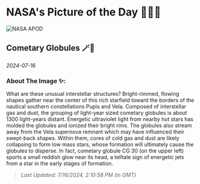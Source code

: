 
# NASA's Picture of the Day 🧑‍🚀💫

  ![NASA APOD](https://apod.nasa.gov/apod/image/2407/CometaryGlobs_Pugh_4692.jpg)
  
  ## Cometary Globules 🪄🌌
  
  _2024-07-16_
  
  ### About The Image ✨: 
  
  What are these unusual interstellar structures? Bright-rimmed, flowing shapes gather near the center of this rich starfield toward the borders of the nautical southern constellations Pupis and Vela. Composed of interstellar gas and dust, the grouping of light-year sized cometary globules is about 1300 light-years distant. Energetic ultraviolet light from nearby hot stars has molded the globules and ionized their bright rims. The globules also stream away from the Vela supernova remnant which may have influenced their swept-back shapes. Within them, cores of cold gas and dust are likely collapsing to form low mass stars, whose formation will ultimately cause the globules to disperse. In fact, cometary globule CG 30 (on the upper left) sports a small reddish glow near its head, a telltale sign of energetic jets from a star in the early stages of formation.
  
  
  
  > _Last Updated: 7/16/2024, 2:10:58 PM (in GMT)_
  